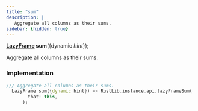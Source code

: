```yaml
---
title: "sum"
description: |
   Aggregate all columns as their sums.
sidebar: {hidden: true}
---
```

<span class="dart-code"><strong>[LazyFrame] sum</strong>({<span class="nobr">dynamic <i>hint</i></span>});</span>

 Aggregate all columns as their sums.
### Implementation
```dart
/// Aggregate all columns as their sums.
  LazyFrame sum({dynamic hint}) => RustLib.instance.api.lazyFrameSum(
        that: this,
      );
```

[LazyFrame]: /reference/classes/lazyframe